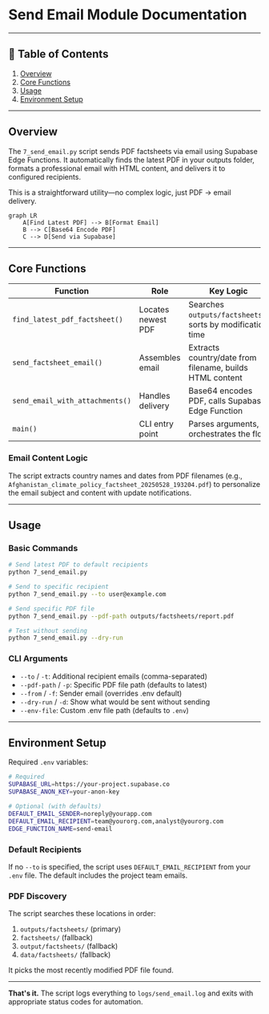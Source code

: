 # Send Email Module Documentation

---

## 📘 Table of Contents

1. [Overview](#overview)
2. [Core Functions](#core-functions)
3. [Usage](#usage)
4. [Environment Setup](#environment-setup)

---

## Overview

The `7_send_email.py` script sends PDF factsheets via email using Supabase Edge Functions. It automatically finds the latest PDF in your outputs folder, formats a professional email with HTML content, and delivers it to configured recipients.

This is a straightforward utility—no complex logic, just PDF → email delivery.

```mermaid
graph LR
    A[Find Latest PDF] --> B[Format Email] 
    B --> C[Base64 Encode PDF]
    C --> D[Send via Supabase]
```

---

## Core Functions

| Function | Role | Key Logic |
|----------|------|-----------|
| `find_latest_pdf_factsheet()` | Locates newest PDF | Searches `outputs/factsheets/`, sorts by modification time |
| `send_factsheet_email()` | Assembles email | Extracts country/date from filename, builds HTML content |
| `send_email_with_attachments()` | Handles delivery | Base64 encodes PDF, calls Supabase Edge Function |
| `main()` | CLI entry point | Parses arguments, orchestrates the flow |

### Email Content Logic
The script extracts country names and dates from PDF filenames (e.g., `Afghanistan_climate_policy_factsheet_20250528_193204.pdf`) to personalize the email subject and content with update notifications.

---

## Usage

### Basic Commands
```bash
# Send latest PDF to default recipients
python 7_send_email.py

# Send to specific recipient
python 7_send_email.py --to user@example.com

# Send specific PDF file  
python 7_send_email.py --pdf-path outputs/factsheets/report.pdf

# Test without sending
python 7_send_email.py --dry-run
```

### CLI Arguments
- `--to` / `-t`: Additional recipient emails (comma-separated)
- `--pdf-path` / `-p`: Specific PDF file path (defaults to latest)
- `--from` / `-f`: Sender email (overrides .env default)
- `--dry-run` / `-d`: Show what would be sent without sending
- `--env-file`: Custom .env file path (defaults to `.env`)

---

## Environment Setup

Required `.env` variables:

```bash
# Required
SUPABASE_URL=https://your-project.supabase.co
SUPABASE_ANON_KEY=your-anon-key

# Optional (with defaults)
DEFAULT_EMAIL_SENDER=noreply@yourapp.com
DEFAULT_EMAIL_RECIPIENT=team@yourorg.com,analyst@yourorg.com
EDGE_FUNCTION_NAME=send-email
```

### Default Recipients
If no `--to` is specified, the script uses `DEFAULT_EMAIL_RECIPIENT` from your `.env` file. The default includes the project team emails.

### PDF Discovery
The script searches these locations in order:
1. `outputs/factsheets/` (primary)
2. `factsheets/` (fallback)
3. `output/factsheets/` (fallback)
4. `data/factsheets/` (fallback)

It picks the most recently modified PDF file found.

---

**That's it.** The script logs everything to `logs/send_email.log` and exits with appropriate status codes for automation. 
